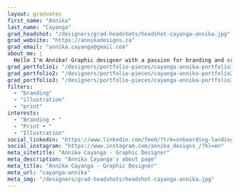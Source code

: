 ```yaml
---
layout: graduates
first_name: "Annika"
last_name: "Cayanga"
grad_headshot: "/designers/grad-headshots/headshot-cayanga-annika.jpg"
grad_website: "https://annikadesigns.ca"
grad_email: "annika.cayanga@gmail.com"
about_me: |
  Hello I'm Annika! Graphic designer with a passion for branding and creating impactful, appealing designs. You can catch me sipping on a good cup of latte or slurping on a delicious bowl of ramen!
grad_portfolio1: "/designers/portfolio-pieces/cayanga-annika-portfolio1.jpg"
grad_portfolio2: "/designers/portfolio-pieces/cayanga-annika-portfolio2.jpg"
grad_portfolio3: "/designers/portfolio-pieces/cayanga-annika-portfolio3.jpg"
filters:
  - "branding"
  - "illustration"
  - "print"
interests:
  - "Branding • "
  - "Print • "
  - "Illustration"
social_linkedin: "https://www.linkedin.com/feed/?trk=onboarding-landing"
social_instagram: "https://www.instagram.com/annika_designs_/?hl=en"
meta_sitetitle: "Annika Cayanga · Graphic Designer"
meta_description: "Annika Cayanga's about page"
meta_title: "Annika Cayanga · Graphic Designer"
meta_url: "cayanga-annika"
meta_img: "/designers/grad-headshots/headshot-cayanga-annika.jpg"
---
```

